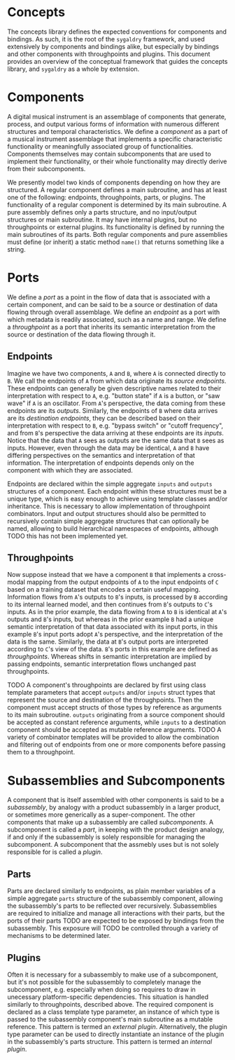 # Concepts

The concepts library defines the expected conventions for components and
bindings. As such, it is the root of the `sygaldry` framework, and used
extensively by components and bindings alike, but especially by bindings and
other components with throughpoints and plugins. This document provides an
overview of the conceptual framework that guides the concepts library, and
`sygaldry` as a whole by extension.

# Components

A digital musical instrument is an assemblage of components that generate,
process, and output various forms of information with numerous different
structures and temporal characteristics. We define a *component* as a part of a
musical instrument assemblage that implements a specific characteristic
functionality or meaningfully associated group of functionalities. Components
themselves may contain subcomponents that are used to implement their
functionality, or their whole functionality may directly derive from their
subcomponents.

We presently model two kinds of components depending on how they are
structured. A regular component defines a main subroutine, and has at least one
of the following: endpoints, throughpoints, parts, or plugins. The
functionality of a regular component is determined by its main subroutine. A
pure assembly defines only a parts structure, and no input/output structures or
main subroutine. It may have internal plugins, but no throughpoints or external
plugins. Its functionality is defined by running the main subroutines of its
parts. Both regular components and pure assemblies must define (or inherit) a
static method `name()` that returns something like a string.

# Ports

We define a *port* as a point in the flow of data that is associated with a
certain component, and can be said to be a source or destination of data
flowing through overall assemblage. We define an *endpoint* as a port with
which metadata is readily associated, such as a name and range. We define
a *throughpoint* as a port that inherits its semantic interpretation from
the source or destination of the data flowing through it.

## Endpoints

Imagine we have two components, `A` and `B`, where `A` is connected directly to
`B`. We call the endpoints of `A` from which data originate its *source
endpoints*. These endpoints can generally be given descriptive names related to
their interpretation with respect to `A`, e.g. "button state" if `A` is a
button, or "saw wave" if `A` is an oscillator. From `A`'s perspective, the data
coming from these endpoints are its *outputs*. Similarly, the endpoints of `B`
where data arrives are its *destination endpoints*, they can be described based
on their interpretation with respect to `B`, e.g. "bypass switch" or "cutoff
frequency", and from `B`'s perspective the data arriving at these endpoints are
its *inputs*. Notice that the data that `A` sees as outputs are the same data
that `B` sees as inputs. However, even through the data may be identical, `A`
and `B` have differing perspectives on the semantics and interpretation of that
information. The interpretation of endpoints depends only on the component with
which they are associated.

Endpoints are declared within the simple aggregate `inputs` and `outputs`
structures of a component. Each endpoint within these structures must be a
unique type, which is easy enough to achieve using template classes and/or
inheritance. This is necessary to allow implementation of throughpoint
combinators. Input and output structures should also be permitted to
recursively contain simple aggregate structures that can optionally be named,
allowing to build hierarchical namespaces of endpoints, although TODO this has
not been implemented yet.

## Throughpoints

Now suppose instead that we have a component `B` that implements a cross-modal
mapping from the output endpoints of `A` to the input endpoints of `C` based on
a training dataset that encodes a certain useful mapping. Information flows
from `A`'s outputs to `B`'s inputs, is processed by `B` according to its
internal learned model, and then continues from `B`'s outputs to `C`'s inputs.
As in the prior example, the data flowing from `A` to `B` is identical at `A`'s
outputs and `B`'s inputs, but whereas in the prior example `B` had a unique
semantic interpretation of that data associated with its input ports, in this
example `B`'s input ports adopt `A`'s perspective, and the interpretation of
the data is the same. Similarly, the data at `B`'s output ports are interpreted
according to `C`'s view of the data. `B`'s ports in this example are defined as
*throughpoints*. Whereas shifts in semantic interpretation are implied by
passing endpoints, semantic interpretation flows unchanged past throughpoints.

TODO A component's throughpoints are declared by first using class template
parameters that accept `outputs` and/or `inputs` struct types that represent
the source and destination of the throughpoints. Then the component must accept
structs of those types by reference as arguments to its main
subroutine. `outputs` originating from a source component should be accepted as
constant reference arguments, while `inputs` to a destination component should
be accepted as mutable reference arguments. TODO A variety of combinator
templates will be provided to allow the combination and filtering out of
endpoints from one or more components before passing them to a throughpoint.

# Subassemblies and Subcomponents

A component that is itself assembled with other components is said to be a
*subassembly*, by analogy with a product subassembly in a larger product, or
sometimes more generically as a super-component. The other components that make
up a subassembly are called *subcomponents*. A subcomponent is called a *part*,
in keeping with the product design analogy, if and only if the subassembly is
solely responsible for managing the subcomponent. A subcomponent that the
assmebly uses but is not solely responsible for is called a *plugin*.

## Parts

Parts are declared similarly to endpoints, as plain member variables of a
simple aggregate `parts` structure of the subassembly component, allowing the
subassembly's parts to be reflected over recursively. Subassemblies are
required to initialize and manage all interactions with their parts, but the
ports of their parts TODO are expected to be exposed by bindings from the
subassembly. This exposure will TODO be controlled through a variety of
mechanisms to be determined later.

## Plugins

Often it is necessary for a subassembly to make use of a subcomponent, but it's
not possible for the subassembly to completely manage the subcomponent, e.g.
especially when doing so requires to draw in unecessary platform-specific
dependencies. This situation is handled similarly to throughpoints, described
above. The required component is declared as a class template type parameter,
an instance of which type is passed to the subassembly component's main
subroutine as a mutable reference. This pattern is termed an *external plugin*.
Alternatively, the plugin type parameter can be used to directly instantiate
an instance of the plugin in the subassembly's parts structure. This pattern
is termed an *internal plugin*.
